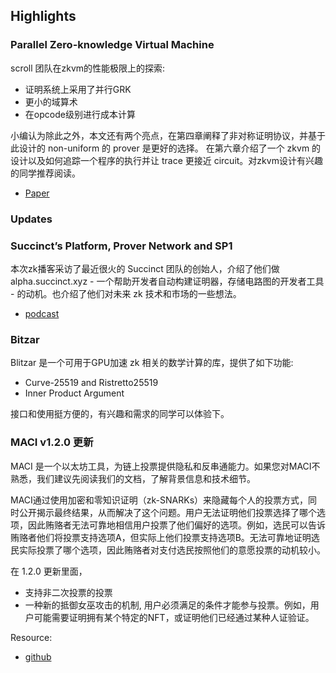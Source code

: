 ## Highlights

### Parallel Zero-knowledge Virtual Machine

scroll 团队在zkvm的性能极限上的探索:
- 证明系统上采用了并行GRK
- 更小的域算术
- 在opcode级别进行成本计算

小编认为除此之外，本文还有两个亮点，在第四章阐释了非对称证明协议，并基于此设计的 non-uniform 的 prover 是更好的选择。 在第六章介绍了一个 zkvm 的设计以及如何追踪一个程序的执行并让 trace 更接近 circuit。对zkvm设计有兴趣的同学推荐阅读。

- [Paper](https://eprint.iacr.org/2024/278)


### Updates

### Succinct’s Platform, Prover Network and SP1

本次zk播客采访了最近很火的 Succinct 团队的创始人，介绍了他们做 alpha.succinct.xyz - 一个帮助开发者自动构建证明器，存储电路图的开发者工具 - 的动机。也介绍了他们对未来 zk 技术和市场的一些想法。

- [podcast](https://zeroknowledge.fm/314-2/)


### Bitzar

Blitzar 是一个可用于GPU加速 zk 相关的数学计算的库，提供了如下功能:
- Curve-25519 and Ristretto25519 
- Inner Product Argument

接口和使用挺方便的，有兴趣和需求的同学可以体验下。

### MACI v1.2.0 更新

MACI 是一个以太坊工具，为链上投票提供隐私和反串通能力。如果您对MACI不熟悉，我们建议先阅读我们的文档，了解背景信息和技术细节。

MACI通过使用加密和零知识证明（zk-SNARKs）来隐藏每个人的投票方式，同时公开揭示最终结果，从而解决了这个问题。用户无法证明他们投票选择了哪个选项，因此贿赂者无法可靠地相信用户投票了他们偏好的选项。例如，选民可以告诉贿赂者他们将投票支持选项A，但实际上他们投票支持选项B。无法可靠地证明选民实际投票了哪个选项，因此贿赂者对支付选民按照他们的意愿投票的动机较小。

在 1.2.0 更新里面，
- 支持非二次投票的投票
- 一种新的抵御女巫攻击的机制, 用户必须满足的条件才能参与投票。例如，用户可能需要证明拥有某个特定的NFT，或证明他们已经通过某种人证验证。


Resource:

- [github](https://github.com/privacy-scaling-explorations/maci)